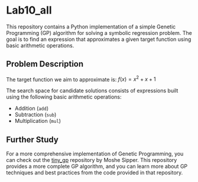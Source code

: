 # Lab10_all

This repository contains a Python implementation of a simple Genetic Programming (GP) algorithm for solving a symbolic regression problem. The goal is to find an expression that approximates a given target function using basic arithmetic operations.

## Problem Description

The target function we aim to approximate is: $f(x)=x^2+x+1$

The search space for candidate solutions consists of expressions built using the following basic arithmetic operations:

- Addition (`add`)
- Subtraction (`sub`)
- Multiplication (`mul`)

## Further Study

For a more comprehensive implementation of Genetic Programming, you can check out the [tiny_gp](https://github.com/moshesipper/tiny_gp) repository by Moshe Sipper. This repository provides a more complete GP algorithm, and you can learn more about GP techniques and best practices from the code provided in that repository.
